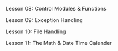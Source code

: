 Lesson 08: Control Modules & Functions

Lesson 09: Exception Handling

Lesson 10: File Handling

Lesson 11: The Math & Date Time Calender
